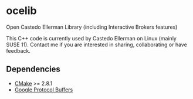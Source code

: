 ocelib
======

Open Castedo Ellerman Library (including Interactive Brokers features)

This C++ code is currently used by Castedo Ellerman on Linux (mainly SUSE 11).
Contact me if you are interested in sharing, collaborating or have feedback.

Dependencies
------------

* [CMake](http://www.cmake.org) >= 2.8.1
* [Google Protocol Buffers](http://https://developers.google.com/protocol-buffers/)

